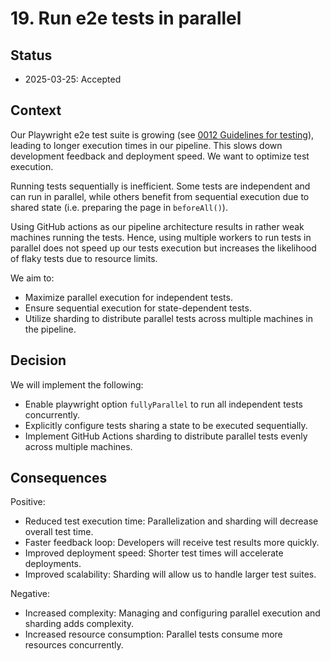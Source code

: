 # 19. Run e2e tests in parallel

## Status

- 2025-03-25: Accepted

## Context

Our Playwright e2e test suite is growing (see [0012 Guidelines for testing](./0012-guidelines-for-testing.md)),
leading to longer execution times in our pipeline. This slows down development feedback and deployment speed.
We want to optimize test execution.

Running tests sequentially is inefficient. Some tests are independent and can run in parallel,
while others benefit from sequential execution due to shared state (i.e. preparing the page in `beforeAll()`).

Using GitHub actions as our pipeline architecture results in rather weak machines running the tests. Hence,
using multiple workers to run tests in parallel does not speed up our tests execution but increases
the likelihood of flaky tests due to resource limits.

We aim to:

- Maximize parallel execution for independent tests.
- Ensure sequential execution for state-dependent tests.
- Utilize sharding to distribute parallel tests across multiple machines in the pipeline.

## Decision

We will implement the following:

- Enable playwright option `fullyParallel` to run all independent tests concurrently.
- Explicitly configure tests sharing a state to be executed sequentially.
- Implement GitHub Actions sharding to distribute parallel tests evenly across multiple machines.

## Consequences

Positive:

- Reduced test execution time: Parallelization and sharding will decrease overall test time.
- Faster feedback loop: Developers will receive test results more quickly.
- Improved deployment speed: Shorter test times will accelerate deployments.
- Improved scalability: Sharding will allow us to handle larger test suites.

Negative:

- Increased complexity: Managing and configuring parallel execution and sharding adds complexity.
- Increased resource consumption: Parallel tests consume more resources concurrently.
